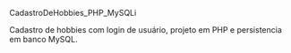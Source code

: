 CadastroDeHobbies_PHP_MySQLi


Cadastro de hobbies com login de usuário, projeto em PHP e persistencia em banco MySQL. 
